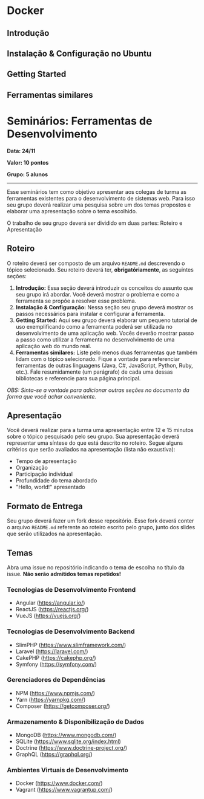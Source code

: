 <h1>Docker</h1>

<h2>Introdução</h2>

<h2>Instalação & Configuração no Ubuntu</h2>

<h2>Getting Started</h2>

<h2>Ferramentas similares</h2>

# Seminários: Ferramentas de Desenvolvimento


**Data: 24/11**

**Valor: 10 pontos**

**Grupo: 5 alunos**

---

Esse seminários tem como objetivo apresentar aos colegas de turma as ferramentas existentes para o desenvolvimento de sistemas web. 
Para isso seu grupo deverá realizar uma pesquisa sobre um dos temas propostos e elaborar uma apresentação sobre o tema escolhido.

O trabalho de seu grupo deverá ser dividido em duas partes: Roteiro e Apresentação

## Roteiro

O roteiro deverá ser composto de um arquivo `README.md` descrevendo o tópico selecionado. Seu roteiro deverá ter, **obrigatóriamente**, as seguintes seções:

1. **Introdução:** Essa seção deverá introduzir os conceitos do assunto que seu grupo irá abordar. Você deverá mostrar o problema e como a ferramenta se propõe a resolver esse problema.
2. **Instalação & Configuração:** Nessa seção seu grupo deverá mostrar os passos necessários para instalar e configurar a ferramenta.
3. **Getting Started:** Aqui seu grupo deverá elaborar um pequeno tutorial de uso exemplificando como a ferramenta poderá ser utilizada no desenvolvimento de uma aplicação web. Vocês deverão mostrar passo a passo como utilizar a ferramenta no desenvolvimento de uma aplicação web do mundo real.
4. **Ferramentas similares:** Liste pelo menos duas ferramentas que também lidam com o tópico selecionado. Fique a vontade para referenciar ferramentas de outras linguagens (Java, C#, JavaScript, Python, Ruby, etc.). Fale resumidamente (um parágrafo) de cada uma dessas bibliotecas e referencie para sua página principal.

*OBS: Sinta-se a vontade para adicionar outras seções no documento da forma que você achar conveniente.* 

## Apresentação

Você deverá realizar para a turma uma apresentação entre 12 e 15 minutos sobre o tópico pesquisado pelo seu grupo. 
Sua apresentação deverá representar uma síntese do que está descrito no roteiro.
Segue alguns critérios que serão avaliados na apresentação (lista não exaustiva):

- Tempo de apresentação
- Organização
- Participação individual
- Profundidade do tema abordado
- "Hello, world!" apresentado


## Formato de Entrega

Seu grupo deverá fazer um fork desse repositório. 
Esse fork deverá conter o arquivo `README.md` referente ao roteiro escrito pelo grupo, junto dos slides que serão utilizados na apresentação.

## Temas

Abra uma issue no repositório indicando o tema de escolha no título da issue.
**Não serão admitidos temas repetidos!**

### Tecnologias de Desenvolvimento Frontend

- Angular (https://angular.io/)
- ReactJS (https://reactjs.org/)
- VueJS (https://vuejs.org/)

### Tecnologias de Desenvolvimento Backend

- SlimPHP (https://www.slimframework.com/)
- Laravel (https://laravel.com/)
- CakePHP (https://cakephp.org/)
- Symfony (https://symfony.com/)

### Gerenciadores de Dependências

- NPM (https://www.npmjs.com/)
- Yarn (https://yarnpkg.com/)
- Composer (https://getcomposer.org/)

### Armazenamento & Disponibilização de Dados

- MongoDB (https://www.mongodb.com/)
- SQLite (https://www.sqlite.org/index.html)
- Doctrine (https://www.doctrine-project.org/)
- GraphQL (https://graphql.org/)

### Ambientes Virtuais de Desenvolvimento

- Docker (https://www.docker.com/)
- Vagrant (https://www.vagrantup.com/)

